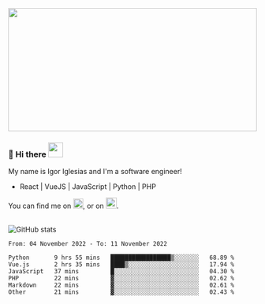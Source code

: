 <img src="https://c.tenor.com/KjVxfRrrncUAAAAd/matrix.gif" width="100%" height="250px">

### 🔭 Hi there <img src="https://raw.githubusercontent.com/MartinHeinz/MartinHeinz/master/wave.gif" width="30px">


My name is Igor Iglesias and I'm a software engineer!
<br>

<ul>
  <li> React | VueJS | JavaScript | Python | PHP </li>
</ul>
You can find me on <a href="https://twitter.com/IgorIglesias5"><img src="https://i.imgur.com/JLLlB5S.png" width="20px"></a>, or on <a href="https://www.linkedin.com/in/igor-iglesias-62478428/"><img src="https://i.imgur.com/PXyIkWx.png" width="22px"></a>.

<br>
<br>

![GitHub stats](https://github-readme-stats.vercel.app/api?username=igoiglesias&show_icons=true&count_private=true&theme=chartreuse-dark&hide_title=true)

<!--START_SECTION:waka-->

```text
From: 04 November 2022 - To: 11 November 2022

Python       9 hrs 55 mins   █████████████████▒░░░░░░░   68.89 %
Vue.js       2 hrs 35 mins   ████▒░░░░░░░░░░░░░░░░░░░░   17.94 %
JavaScript   37 mins         █░░░░░░░░░░░░░░░░░░░░░░░░   04.30 %
PHP          22 mins         ▓░░░░░░░░░░░░░░░░░░░░░░░░   02.62 %
Markdown     22 mins         ▓░░░░░░░░░░░░░░░░░░░░░░░░   02.61 %
Other        21 mins         ▓░░░░░░░░░░░░░░░░░░░░░░░░   02.43 %
```

<!--END_SECTION:waka-->
